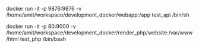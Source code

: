 docker run -it -p 9876:9876 -v /home/amit/workspace/development_docker/webapp:/app test_api /bin/sh

docker run -it -p 80:9000 -v /home/amit/workspace/development_docker/render_php/website:/var/www/html test_php /bin/bash
